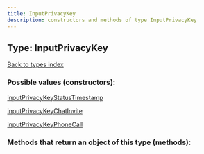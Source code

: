 ```yaml
---
title: InputPrivacyKey
description: constructors and methods of type InputPrivacyKey
---
```

## Type: InputPrivacyKey  
[Back to types index](index.md)



### Possible values (constructors):

[inputPrivacyKeyStatusTimestamp](../constructors/inputPrivacyKeyStatusTimestamp.md)  

[inputPrivacyKeyChatInvite](../constructors/inputPrivacyKeyChatInvite.md)  

[inputPrivacyKeyPhoneCall](../constructors/inputPrivacyKeyPhoneCall.md)  



### Methods that return an object of this type (methods):



